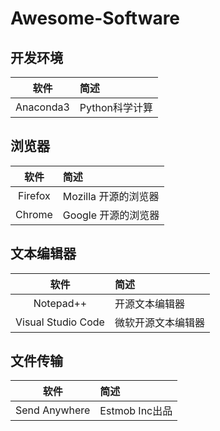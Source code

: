 # Awesome-Software

## 开发环境
软件|简述
:-:|:-
Anaconda3| Python科学计算

## 浏览器
软件|简述
:-:|:-
Firefox | Mozilla 开源的浏览器
Chrome  | Google 开源的浏览器


## 文本编辑器
软件|简述
:-:|:-
Notepad++ | 开源文本编辑器
Visual Studio Code | 微软开源文本编辑器



## 文件传输

软件|简述
:-:|:-
Send Anywhere | Estmob Inc出品





